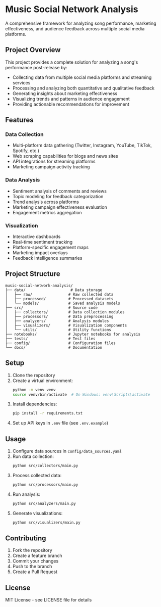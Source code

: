 # Music Social Network Analysis

A comprehensive framework for analyzing song performance, marketing effectiveness, and audience feedback across multiple social media platforms.

## Project Overview

This project provides a complete solution for analyzing a song's performance post-release by:
- Collecting data from multiple social media platforms and streaming services
- Processing and analyzing both quantitative and qualitative feedback
- Generating insights about marketing effectiveness
- Visualizing trends and patterns in audience engagement
- Providing actionable recommendations for improvement

## Features

### Data Collection
- Multi-platform data gathering (Twitter, Instagram, YouTube, TikTok, Spotify, etc.)
- Web scraping capabilities for blogs and news sites
- API integrations for streaming platforms
- Marketing campaign activity tracking

### Data Analysis
- Sentiment analysis of comments and reviews
- Topic modeling for feedback categorization
- Trend analysis across platforms
- Marketing campaign effectiveness evaluation
- Engagement metrics aggregation

### Visualization
- Interactive dashboards
- Real-time sentiment tracking
- Platform-specific engagement maps
- Marketing impact overlays
- Feedback intelligence summaries

## Project Structure

```
music-social-network-analysis/
├── data/                    # Data storage
│   ├── raw/                # Raw collected data
│   ├── processed/          # Processed datasets
│   └── models/             # Saved analysis models
├── src/                    # Source code
│   ├── collectors/         # Data collection modules
│   ├── processors/         # Data preprocessing
│   ├── analyzers/          # Analysis modules
│   ├── visualizers/        # Visualization components
│   └── utils/              # Utility functions
├── notebooks/              # Jupyter notebooks for analysis
├── tests/                  # Test files
├── config/                 # Configuration files
└── docs/                   # Documentation
```

## Setup

1. Clone the repository
2. Create a virtual environment:
   ```bash
   python -m venv venv
   source venv/bin/activate  # On Windows: venv\Scripts\activate
   ```
3. Install dependencies:
   ```bash
   pip install -r requirements.txt
   ```
4. Set up API keys in `.env` file (see `.env.example`)

## Usage

1. Configure data sources in `config/data_sources.yaml`
2. Run data collection:
   ```bash
   python src/collectors/main.py
   ```
3. Process collected data:
   ```bash
   python src/processors/main.py
   ```
4. Run analysis:
   ```bash
   python src/analyzers/main.py
   ```
5. Generate visualizations:
   ```bash
   python src/visualizers/main.py
   ```

## Contributing

1. Fork the repository
2. Create a feature branch
3. Commit your changes
4. Push to the branch
5. Create a Pull Request

## License

MIT License - see LICENSE file for details
